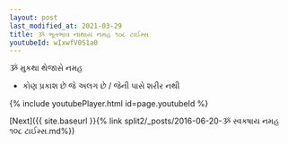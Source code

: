 ```yaml
---
layout: post
last_modified_at: 2021-03-29
title: ૐ ભૂતભાવ નાથાય નમહ ૧૦૮ ટાઈમ્સ
youtubeId: wIxwfV0S1a0
---
```

 
 
 ૐ મુકથા થેજાસે નમહ  
 
 -  કોણ પ્રકાશ છે જે અલગ છે / જેની પાસે શરીર નથી 
 
  
 
  
 
 
 
 
 
 


{% include youtubePlayer.html id=page.youtubeId %}
 
[Next]({{ site.baseurl }}{% link  split2/_posts/2016-06-20-ૐ સ્વકષાય નમહ ૧૦૮ ટાઈમ્સ.md%})
 
